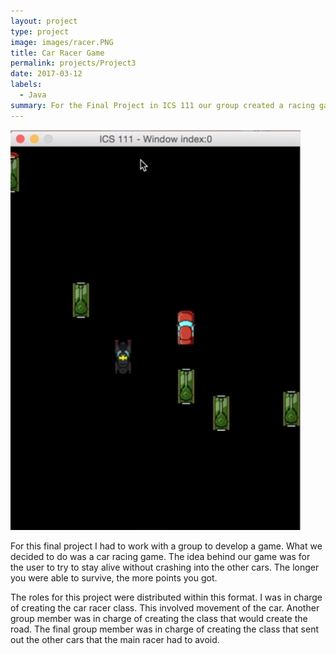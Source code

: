 ```yaml
---
layout: project
type: project
image: images/racer.PNG
title: Car Racer Game
permalink: projects/Project3
date: 2017-03-12
labels:
  - Java
summary: For the Final Project in ICS 111 our group created a racing game. 
---
```

<img class="ui medium right floated rounded image" src="/images/racer.PNG">

For this final project I had to work with a group to develop a game. What we decided to do was a car racing game. The idea behind our game was for the user to try to stay alive without crashing into the other cars. The longer you were able to survive, the more points you got. 

The roles for this project were distributed within this format. I was in charge of creating the car racer class. This involved movement of the car. Another group member was in charge of creating the class that would create the road. The final group member was in charge of creating the class that sent out the other cars that the main racer had to avoid. 


